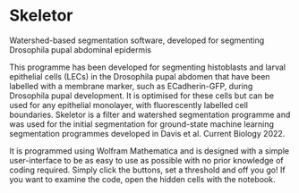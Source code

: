 # Skeletor
Watershed-based segmentation software, developed for segmenting Drosophila pupal abdominal epidermis

This programme has been developed for segmenting histoblasts and larval epithelial cells (LECs) in the Drosophila pupal abdomen that have been labelled with a membrane marker, such as ECadherin-GFP, during Drosophila pupal development. It is optimised for these cells but can be used for any epithelial monolayer, with fluorescently labelled cell boundaries. Skeletor is a filter and watershed segmentation programme and was used for the initial segmentation for ground-state machine learning segmentation programmes developed in Davis et al. Current Biology 2022. 

It is programmed using Wolfram Mathematica and is designed with a simple user-interface to be as easy to use as possible with no prior knowledge of coding required. Simply click the buttons, set a threshold and off you go! If you want to examine the code, open the hidden cells with the notebook. 
